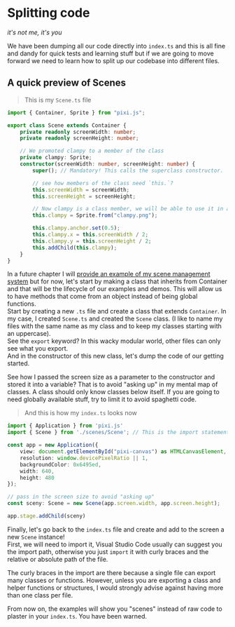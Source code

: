# Splitting code
_it's not me, it's you_

We have been dumping all our code directly into  `index.ts` and this is all fine and dandy for quick tests and learning stuff but if we are going to move forward we need to learn how to split up our codebase into different files.  

## A quick preview of Scenes

> This is my `Scene.ts` file

```ts
import { Container, Sprite } from "pixi.js";

export class Scene extends Container {
    private readonly screenWidth: number;
    private readonly screenHeight: number;

    // We promoted clampy to a member of the class
    private clampy: Sprite;
    constructor(screenWidth: number, screenHeight: number) {
        super(); // Mandatory! This calls the superclass constructor.

        // see how members of the class need `this.`?
        this.screenWidth = screenWidth;
        this.screenHeight = screenHeight;

        // Now clampy is a class member, we will be able to use it in another methods!
        this.clampy = Sprite.from("clampy.png");

        this.clampy.anchor.set(0.5);
        this.clampy.x = this.screenWidth / 2;
        this.clampy.y = this.screenHeight / 2;
        this.addChild(this.clampy);
    }
}
```

In a future chapter I will [provide an example of my scene management system](todo) but for now, let's start by making a class that inherits from Container and that will be the lifecycle of our examples and demos. This will allow us to have methods that come from an object instead of being global functions.  
Start by creating a new `.ts` file and create a class that extends `Container`. In my case, I created `Scene.ts` and created the `Scene` class. (I like to name my files with the same name as my class and to keep my classes starting with an uppercase).  
See the `export` keyword? In this wacky modular world, other files can only see what you export.  
And in the constructor of this new class, let's dump the code of our getting started.

<aside class="warning">
See how I passed the screen size as a parameter to the constructor and stored it into a variable? That is to avoid "asking up" in my mental map of classes. A class should only know classes below itself. If you are going to need globally available stuff, try to limit it to avoid spaghetti code.
</aside>

> And this is how my `index.ts` looks now

```ts
import { Application } from 'pixi.js'
import { Scene } from './scenes/Scene'; // This is the import statement

const app = new Application({
	view: document.getElementById("pixi-canvas") as HTMLCanvasElement,
	resolution: window.devicePixelRatio || 1,
	backgroundColor: 0x6495ed,
	width: 640,
	height: 480
});

// pass in the screen size to avoid "asking up"
const sceny: Scene = new Scene(app.screen.width, app.screen.height);

app.stage.addChild(sceny)
```

Finally, let's go back to the `index.ts` file and create and add to the screen a new `Scene` instance!  
First, we will need to import it, Visual Studio Code usually can suggest you the import path, otherwise you just `import` it with curly braces and the relative or absolute path of the file.

<aside class="notice">
The curly braces in the import are there because a single file can export many classes or functions. However, unless you are exporting a class and helper functions or structures, I would strongly advise against having more than one class per file.
</aside>

From now on, the examples will show you "scenes" instead of raw code to plaster in your `index.ts`. You have been warned.